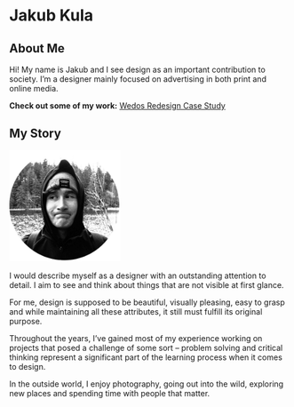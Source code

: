 # Jakub Kula

## About Me

Hi! My name is Jakub and I see design as an important contribution to society. I’m a designer mainly focused on advertising in both print and online media.

**Check out some of my work:**
[Wedos Redesign Case Study](case-study.md)

## My Story
<img src="img/00_kula_headshot.png" alt="Closeup portrait of a person looking away from the camera while making a silly sad face." width="200"/>

I would describe myself as a designer with an outstanding attention to detail. I aim to see and think about things that are not visible at first glance.

For me, design is supposed to be beautiful, visually pleasing, easy to grasp and while maintaining all these attributes, it still must fulfill its original purpose.

Throughout the years, I’ve gained most of my experience working on projects that posed a challenge of some sort – problem solving and critical thinking represent a significant part of the learning process when it comes to design.

In the outside world, I enjoy photography, going out into the wild, exploring new places and spending time with people that matter.

